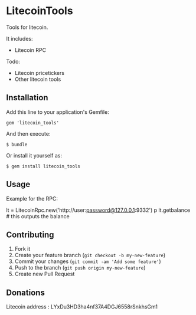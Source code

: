 # LitecoinTools

Tools for litecoin.

It includes:

- Litecoin RPC

Todo:

- Litecoin pricetickers
- Other litecoin tools

## Installation

Add this line to your application's Gemfile:

    gem 'litecoin_tools'

And then execute:

    $ bundle

Or install it yourself as:

    $ gem install litecoin_tools

## Usage

Example for the RPC:

lt = LitecoinRpc.new('http://user:password@127.0.0.1:9332')
p lt.getbalance # this outputs the balance

## Contributing

1. Fork it
2. Create your feature branch (`git checkout -b my-new-feature`)
3. Commit your changes (`git commit -am 'Add some feature'`)
4. Push to the branch (`git push origin my-new-feature`)
5. Create new Pull Request


## Donations

Litecoin address : LYxDu3HD3ha4nf37A4DGJ6558rSnkhsGm1